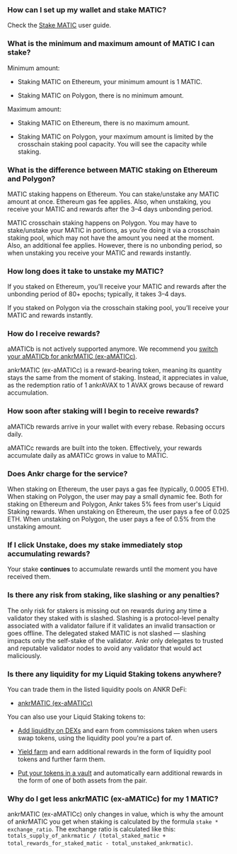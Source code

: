 ### How can I set up my wallet and stake MATIC?

Check the [Stake MATIC](https://www.ankr.com/docs/staking/liquid-staking/matic/stake/) user guide.

### What is the minimum and maximum amount of MATIC I can stake?

Minimum amount:

* Staking MATIC on Ethereum, your minimum amount is 1 MATIC.

* Staking MATIC on Polygon, there is no minimum amount.

Maximum amount:

* Staking MATIC on Ethereum, there is no maximum amount.

* Staking MATIC on Polygon, your maximum amount is limited by the crosschain staking pool capacity. You will see the capacity while staking.

### What is the difference between MATIC staking on Ethereum and Polygon?

MATIC staking happens on Ethereum. You can stake/unstake any MATIC amount at once. Ethereum gas fee applies. Also, when unstaking, you receive your MATIC and rewards after the 3–4 days unbonding period.  

  

MATIC crosschain staking happens on Polygon. You may have to stake/unstake your MATIC in portions, as you’re doing it via a crosschain staking pool, which may not have the amount you need at the moment. Also, an additional fee applies. However, there is no unbonding period, so when unstaking you receive your MATIC and rewards instantly.

### How long does it take to unstake my MATIC?

If you staked on Ethereum, you’ll receive your MATIC and rewards after the unbonding period of 80+ epochs; typically, it takes 3–4 days.  

  

If you staked on Polygon via the crosschain staking pool, you’ll receive your MATIC and rewards instantly.

### How do I receive rewards?

aMATICb is not actively supported anymore. We recommend you [switch your aMATICb for ankrMATIC (ex-aMATICc)](https://www.ankr.com/staking/switch/?from=aMATICb).   

  

ankrMATIC (ex-aMATICc) is a reward-bearing token, meaning its quantity stays the same from the moment of staking. Instead, it appreciates in value, as the redemption ratio of 1 ankrAVAX to 1 AVAX grows because of reward accumulation.

### How soon after staking will I begin to receive rewards?

aMATICb rewards arrive in your wallet with every rebase. Rebasing occurs daily.  

  

aMATICc rewards are built into the token. Effectively, your rewards accumulate daily as aMATICc grows in value to MATIC.

### Does Ankr charge for the service?

When staking on Ethereum, the user pays a gas fee (typically, 0.0005 ETH). When staking on Polygon, the user may pay a small dynamic fee. Both for staking on Ethereum and Polygon, Ankr takes 5% fees from user's Liquid Staking rewards. When unstaking on Ethereum, the user pays a fee of 0.025 ETH. When unstaking on Polygon, the user pays a fee of 0.5% from the unstaking amount.

### If I click Unstake, does my stake immediately stop accumulating rewards?

Your stake **continues** to accumulate rewards until the moment you have received them.

### Is there any risk from staking, like slashing or any penalties?

The only risk for stakers is missing out on rewards during any time a validator they staked with is slashed. Slashing is a protocol-level penalty associated with a validator failure if it validates an invalid transaction or goes offline. The delegated staked MATIC is not slashed — slashing impacts only the self-stake of the validator. Ankr only delegates to trusted and reputable validator nodes to avoid any validator that would act maliciously.

### Is there any liquidity for my Liquid Staking tokens anywhere?

You can trade them in the listed liquidity pools on ANKR DeFi:

* [ankrMATIC (ex-aMATICc)](https://www.ankr.com/staking/defi/?assets=ankrMATIC)

You can also use your Liquid Staking tokens to:

* [Add liquidity on DEXs](https://www.ankr.com/docs/staking/defi/liquidity-pools/) and earn from commissions taken when users swap tokens, using the liquidity pool you're a part of.

* [Yield farm](https://www.ankr.com/docs/staking/defi/yield-farming/) and earn additional rewards in the form of liquidity pool tokens and further farm them.

* [Put your tokens in a vault](https://www.ankr.com/docs/staking/defi/vaults/) and automatically earn additional rewards in the form of one of both assets from the pair.

### Why do I get less ankrMATIC (ex-aMATICc) for my 1 MATIC?

 ankrMATIC (ex-aMATICc) only changes in value, which is why the amount of ankrMATIC you get when staking is calculated by the formula `stake * exchange_ratio`. The exchange ratio is calculated like this: `totals_supply_of_ankrmatic / (total_staked_matic + total_rewards_for_staked_matic - total_unstaked_ankrmatic)`.
